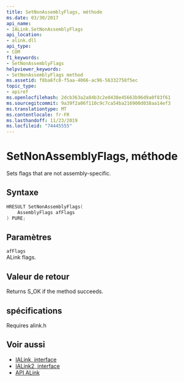 ```yaml
---
title: SetNonAssemblyFlags, méthode
ms.date: 03/30/2017
api_name:
- IALink.SetNonAssemblyFlags
api_location:
- alink.dll
api_type:
- COM
f1_keywords:
- SetNonAssemblyFlags
helpviewer_keywords:
- SetNonAssemblyFlags method
ms.assetid: f8ba6fc8-f5aa-4066-ac96-56332758f5ec
topic_type:
- apiref
ms.openlocfilehash: 2dcb363a2a84b3c2e0438e45663b96d9a0f83f61
ms.sourcegitcommit: 9a39f2a06f110c9c7ca54ba216900d038aa14ef3
ms.translationtype: MT
ms.contentlocale: fr-FR
ms.lasthandoff: 11/23/2019
ms.locfileid: "74445555"
---
```

# <a name="setnonassemblyflags-method"></a>SetNonAssemblyFlags, méthode
Sets flags that are not assembly-specific.  
  
## <a name="syntax"></a>Syntaxe  
  
```cpp  
HRESULT SetNonAssemblyFlags(  
    AssemblyFlags afFlags  
) PURE;  
```  
  
## <a name="parameters"></a>Paramètres  
 `afFlags`  
 ALink flags.  
  
## <a name="return-value"></a>Valeur de retour  
 Returns S_OK if the method succeeds.  
  
## <a name="requirements"></a>spécifications  
 Requires alink.h  
  
## <a name="see-also"></a>Voir aussi

- [IALink, interface](ialink-interface.md)
- [IALink2, interface](ialink2-interface.md)
- [API ALink](index.md)
